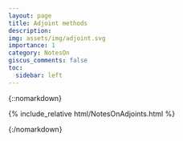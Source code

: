 ```yaml
---
layout: page
title: Adjoint methods
description: 
img: assets/img/adjoint.svg
importance: 1
category: NotesOn
giscus_comments: false
toc:
  sidebar: left
---
```

{::nomarkdown}

{% include_relative html/NotesOnAdjoints.html %}

{:/nomarkdown}
